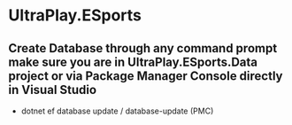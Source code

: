 # UltraPlay.ESports

## Create Database through any command prompt make sure you are in UltraPlay.ESports.Data project or via Package Manager Console directly in Visual Studio
- dotnet ef database update / database-update (PMC)

